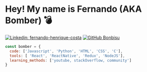 # Hey! My name is Fernando (AKA Bomber) 💣 

[![Linkedin: fernando-henrique-costa](https://img.shields.io/badge/-fernando&#8722;henrique&#8722;costa-blue?style=flat-square&logo=Linkedin&logoColor=white&link=https://www.linkedin.com/in/fernando-henrique-costa/)](https://www.linkedin.com/in/fernando-henrique-costa/)
[![GitHub Bonbisu](https://img.shields.io/github/followers/Bonbisu?label=follow&style=social)](https://github.com/Bonbisu)

```javascript
const bomber = {
  code: ['Javascript', 'Python', 'HTML', 'CSS', 'C'],
  tools: [ 'React', 'ReactNative', 'Redux', 'NodeJS'],
  learning_methods: ['youtube, stackOverflow, community']
}
```
